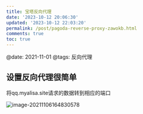 ```yaml
---
title: 宝塔反向代理
date: '2023-10-12 20:06:30'
updated: '2023-10-12 22:03:20'
permalink: /post/pagoda-reverse-proxy-zawokb.html
comments: true
toc: true
---
```


@date: 2021-11-01
@tags: 反向代理

## 设置反向代理很简单

将qq.myalisa.site请求的数据转到相应的端口

![image-20211106164830578](https://zhanghaooss.oss-cn-beijing.aliyuncs.com/giteeImage/image-20211106164830578.png)
